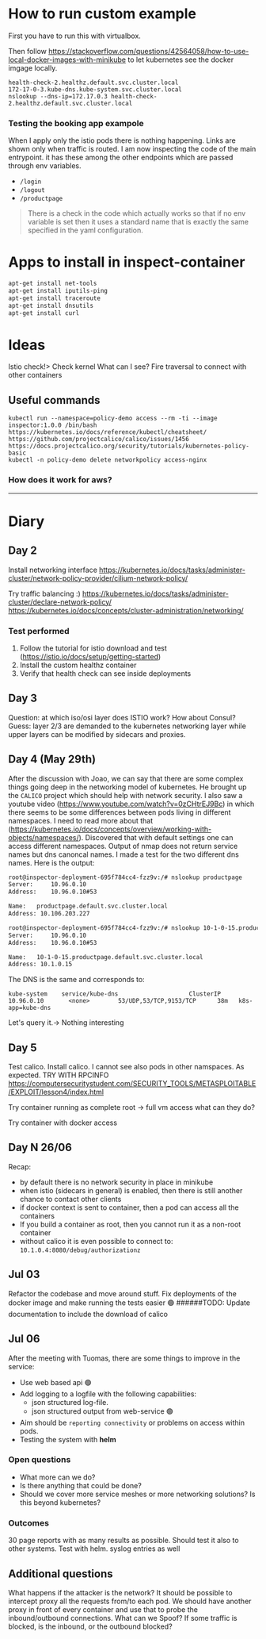 # How to run custom example
First you have to run this with virtualbox. 

Then follow https://stackoverflow.com/questions/42564058/how-to-use-local-docker-images-with-minikube
to let kubernetes see the docker imgage locally. 
````shell script
health-check-2.healthz.default.svc.cluster.local
172-17-0-3.kube-dns.kube-system.svc.cluster.local
nslookup --dns-ip=172.17.0.3 health-check-2.healthz.default.svc.cluster.local
````

### Testing the booking app exampole
When I apply only the istio pods there is nothing happening. Links are shown
only when traffic is routed. 
I am now inspecting the code of the main entrypoint.
it has these among the other endpoints which are passed through env variables.
- `/login`
- `/logout`
- `/productpage`

> There is a check in the code which actually works so that if no env variable is set then it uses a standard name
that is exactly the same specified in the yaml configuration.

# Apps to install in inspect-container
```sh
apt-get install net-tools
apt-get install iputils-ping
apt-get install traceroute
apt-get install dnsutils
apt-get install curl
```

# Ideas
Istio check!> 
Check kernel
What can I see? 
Fire traversal to connect with other containers

## Useful commands
```
kubectl run --namespace=policy-demo access --rm -ti --image inspector:1.0.0 /bin/bash
https://kubernetes.io/docs/reference/kubectl/cheatsheet/
https://github.com/projectcalico/calico/issues/1456
https://docs.projectcalico.org/security/tutorials/kubernetes-policy-basic
kubectl -n policy-demo delete networkpolicy access-nginx
```


### How does it work for aws? 


---
# Diary

## Day 2 
Install networking interface https://kubernetes.io/docs/tasks/administer-cluster/network-policy-provider/cilium-network-policy/ 


Try traffic balancing :) 
https://kubernetes.io/docs/tasks/administer-cluster/declare-network-policy/
https://kubernetes.io/docs/concepts/cluster-administration/networking/


### Test performed
1. Follow the tutorial for istio download and test (https://istio.io/docs/setup/getting-started)
2. Install the custom healthz container
3. Verify that health check can see inside deployments

## Day 3
Question: at which iso/osi layer does ISTIO work? How about Consul?
Guess: layer 2/3 are demanded to the kubernetes networking layer while 
upper layers can be modified by sidecars and proxies. 

## Day 4 (May 29th)
After the discussion with Joao, we can say that there are some complex things going deep in the
networking model of kubernetes. He brought up the `CALICO` project which
should help with network security. 
I also saw a youtube video (https://www.youtube.com/watch?v=0zCHtrEJ9Bc) 
in which there seems to be some differences between pods living in
different namespaces. I need to read more about that (https://kubernetes.io/docs/concepts/overview/working-with-objects/namespaces/).
Discovered that with default settings one can access different namespaces. 
Output of nmap does not return service names but dns canoncal names.
I made a test for the two different dns names. Here is the output:
````bash
root@inspector-deployment-695f784cc4-fzz9v:/# nslookup productpage
Server:		10.96.0.10
Address:	10.96.0.10#53

Name:	productpage.default.svc.cluster.local
Address: 10.106.203.227

root@inspector-deployment-695f784cc4-fzz9v:/# nslookup 10-1-0-15.productpage.default.svc.cluster.local
Server:		10.96.0.10
Address:	10.96.0.10#53

Name:	10-1-0-15.productpage.default.svc.cluster.local
Address: 10.1.0.15
```` 
The DNS is the same and corresponds to: 

`kube-system    service/kube-dns                    ClusterIP      10.96.0.10       <none>        53/UDP,53/TCP,9153/TCP      38m   k8s-app=kube-dns`

Let's query it.-> Nothing interesting

## Day 5 
Test calico. Install calico. I cannot see also pods in other namspaces. As expected.
TRY WITH RPCINFO https://computersecuritystudent.com/SECURITY_TOOLS/METASPLOITABLE/EXPLOIT/lesson4/index.html

Try container running as complete root -> full vm access 
what can they do?


Try container with docker access



## Day N 26/06
Recap:
- by default there is no network security in place in minikube
- when istio (sidecars in general) is enabled, then there is still another chance to contact other clients
- if docker context is sent to container, then a pod can access all the containers
- If you build a container as root, then you cannot run 
it as a non-root container
- without calico it is even possible to connect to: `10.1.0.4:8080/debug/authorizationz`

## Jul 03 
Refactor the codebase and move around stuff.
Fix deployments of the docker image and make running the tests easier :green_circle:
######TODO: Update documentation to include the download of calico
 
## Jul 06
After the meeting with Tuomas, there are some things to improve in the service: 
* Use web based api :green_circle:
* Add logging to a logfile with the following capabilities:
    - json structured log-file.
    - json structured output from web-service :green_circle:
* Aim should be ``reporting connectivity`` or problems 
on access within pods.
* Testing the system with **helm**

### Open questions
- What more can we do?
- Is there anything that could be done? 
- Should we cover more service meshes or more networking solutions? 
Is this beyond kubernetes?

### Outcomes
30 page reports with as many results as possible. 
Should test it also to other systems. 
Test with helm. 
syslog entries as well

## Additional questions
What happens if the attacker is the network?
It should be possible to intercept proxy all the requests
from/to each pod.
We should have another proxy in front  of every container
and use that to probe the inbound/outbound connections.
What can we Spoof? If some traffic is blocked, is the
inbound, or the outbound blocked? 

